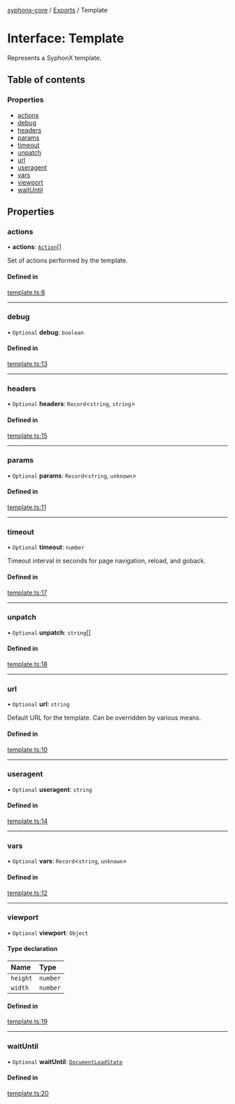 [syphonx-core](../README.md) / [Exports](../modules.md) / Template

# Interface: Template

Represents a SyphonX template.

## Table of contents

### Properties

- [actions](Template.md#actions)
- [debug](Template.md#debug)
- [headers](Template.md#headers)
- [params](Template.md#params)
- [timeout](Template.md#timeout)
- [unpatch](Template.md#unpatch)
- [url](Template.md#url)
- [useragent](Template.md#useragent)
- [vars](Template.md#vars)
- [viewport](Template.md#viewport)
- [waitUntil](Template.md#waituntil)

## Properties

### actions

• **actions**: [`Action`](../modules.md#action)[]

Set of actions performed by the template.

#### Defined in

[template.ts:8](https://github.com/dtempx/syphonx-core/blob/1f6e1bf/template.ts#L8)

___

### debug

• `Optional` **debug**: `boolean`

#### Defined in

[template.ts:13](https://github.com/dtempx/syphonx-core/blob/1f6e1bf/template.ts#L13)

___

### headers

• `Optional` **headers**: `Record`\<`string`, `string`\>

#### Defined in

[template.ts:15](https://github.com/dtempx/syphonx-core/blob/1f6e1bf/template.ts#L15)

___

### params

• `Optional` **params**: `Record`\<`string`, `unknown`\>

#### Defined in

[template.ts:11](https://github.com/dtempx/syphonx-core/blob/1f6e1bf/template.ts#L11)

___

### timeout

• `Optional` **timeout**: `number`

Timeout interval in seconds for page navigation, reload, and goback.

#### Defined in

[template.ts:17](https://github.com/dtempx/syphonx-core/blob/1f6e1bf/template.ts#L17)

___

### unpatch

• `Optional` **unpatch**: `string`[]

#### Defined in

[template.ts:18](https://github.com/dtempx/syphonx-core/blob/1f6e1bf/template.ts#L18)

___

### url

• `Optional` **url**: `string`

Default URL for the template. Can be overridden by various means.

#### Defined in

[template.ts:10](https://github.com/dtempx/syphonx-core/blob/1f6e1bf/template.ts#L10)

___

### useragent

• `Optional` **useragent**: `string`

#### Defined in

[template.ts:14](https://github.com/dtempx/syphonx-core/blob/1f6e1bf/template.ts#L14)

___

### vars

• `Optional` **vars**: `Record`\<`string`, `unknown`\>

#### Defined in

[template.ts:12](https://github.com/dtempx/syphonx-core/blob/1f6e1bf/template.ts#L12)

___

### viewport

• `Optional` **viewport**: `Object`

#### Type declaration

| Name | Type |
| :------ | :------ |
| `height` | `number` |
| `width` | `number` |

#### Defined in

[template.ts:19](https://github.com/dtempx/syphonx-core/blob/1f6e1bf/template.ts#L19)

___

### waitUntil

• `Optional` **waitUntil**: [`DocumentLoadState`](../modules.md#documentloadstate)

#### Defined in

[template.ts:20](https://github.com/dtempx/syphonx-core/blob/1f6e1bf/template.ts#L20)

